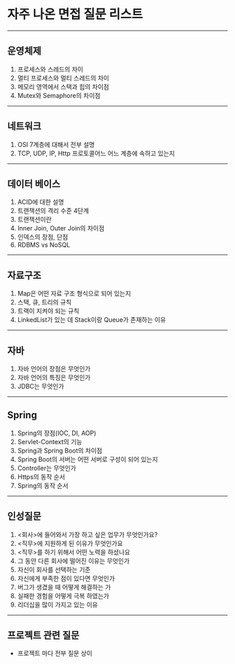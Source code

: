 # 자주 나온 면접 질문 리스트

<hr>

## 운영체제

1. 프로세스와 스레드의 차이
2. 멀티 프로세스와 멀티 스레드의 차이
3. 메모리 영역에서 스택과 힙의 차이점
4. Mutex와 Semaphore의 차이점

<hr>

## 네트워크

1. OSI 7계층에 대해서 전부 설명
2. TCP, UDP, IP, Http 프로토콜어느 어느 계층에 속하고 있는지

<hr>

## 데이터 베이스

1. ACID에 대한 설명
2. 트랜잭션의 격리 수준 4단계
3. 트랜잭션이란
4. Inner Join, Outer Join의 차이점
5. 인덱스의 장점, 단점
6. RDBMS vs NoSQL

<hr>

## 자료구조

1. Map은 어떤 자료 구조 형식으로 되어 있는지
2. 스택, 큐, 트리의 규칙
3. 트랙이 지켜야 되는 규칙
4. LinkedList가 있는 데 Stack이랑 Queue가 존재하는 이유

<hr>

## 자바

1. 자바 언어의 장점은 무엇인가
2. 자바 언어의 특징은 무엇인가
3. JDBC는 무엇인가

<hr>

## Spring

1. Spring의 장점(IOC, DI, AOP)
2. Servlet-Context의 기능
3. Spring과 Spring Boot의 차이점
4. Spring Boot의 서버는 어떤 서버로 구성이 되어 있는지
5. Controller는 무엇인가
6. Https의 동작 순서
7. Spring의 동작 순서

<hr>

## 인성질문

1. <회사>에 들어와서 가장 하고 싶은 업무가 무엇인가요?
2. <직무>에 지원하게 된 이유가 무엇인가요
3. <직무>를 하기 위해서 어떤 노력을 하셨나요
4. 그 동안 다른 회사에 떨어진 이유는 무엇인가
5. 자신이 회사를 선택하는 기준
6. 자신에게 부족한 점이 있다면 무엇인가
7. 버그가 생겼을 때 어떻게 해결하는 가
8. 실패한 경험을 어떻게 극복 하였는가
9. 리더십을 많이 가지고 있는 이유

<hr>

## 프로젝트 관련 질문

- 프로젝트 마다 전부 질문 상이
